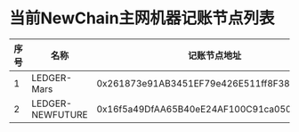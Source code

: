 # 当前NewChain主网机器记账节点列表

序号 |名称 | 记账节点地址 | RPC Url |  NewPay社群节点名  | 节点发起人地址
--|--|--|--|--|--
1| LEDGER-Mars | 0x261873e91AB3451EF79e426E511ff8F38A171AE7 | http://101.32.170.145:8801 | LEDGER-MARS | NEW182DMdixDNj8VjPugvmyBaqJpL9HDS41dXnv (0x0371bC4E5b58aDd8076467f87f9F8c9c929f60D3)
2| LEDGER-NEWFUTURE | 0x16f5a49DfAA65B40eE24AF100C91ca0500DDAa80 | http://54.250.75.220:8801 | LEDGER-NEWFUTURE | NEW182Qptxmb19pt73365rUktb7gbUVUbDbatpq (0x81431204d3ED50dB77a9c2Bb5A330Ef331B8b0Ce)
